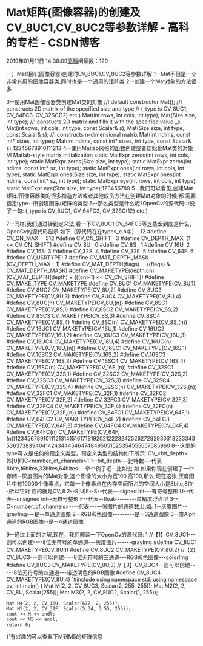 
# Mat矩阵(图像容器)的创建及CV_8UC1,CV_8UC2等参数详解 - 高科的专栏 - CSDN博客

2019年01月11日 14:38:09[高科](https://me.csdn.net/pbymw8iwm)阅读数：129


一）Mat矩阵(图像容器)创建时CV_8UC1,CV_8UC2等参数详解
1--Mat不但是一个非常有用的图像容器类,同时也是一个通用的矩阵类
2--创建一个Mat对象的方法很多

3--使用Mat图像容器类创建Mat类的对象
//! default constructor
Mat();
//! constructs 2D matrix of the specified size and type
// (_type is CV_8UC1, CV_64FC3, CV_32SC(12) etc.)
Mat(int rows, int cols, int type);
Mat(Size size, int type);
//! constucts 2D matrix and fills it with the specified value _s.
Mat(int rows, int cols, int type, const Scalar& s);
Mat(Size size, int type, const Scalar& s);
//! constructs n-dimensional matrix
Mat(int ndims, const int* sizes, int type);
Mat(int ndims, const int* sizes, int type, const Scalar& s);12345678910111213
4--使用Matlab风格的函数创建或者初始化Mat类的对象
//! Matlab-style matrix initialization
static MatExpr zeros(int rows, int cols, int type);
static MatExpr zeros(Size size, int type);
static MatExpr zeros(int ndims, const int* sz, int type);
static MatExpr ones(int rows, int cols, int type);
static MatExpr ones(Size size, int type);
static MatExpr ones(int ndims, const int* sz, int type);
static MatExpr eye(int rows, int cols, int type);
static MatExpr eye(Size size, int type);123456789
5--我们可以看见,创建Mat矩阵/图像容器类的很多构造方法或者其他成员方法在创建Mat对象的时候,都
需要指定type--所创建图像/矩阵的类型
6--那么类型是什么呢?OpenCv的源代码中说了一句:
(_type is CV_8UC1, CV_64FC3, CV_32SC(12) etc.)

7--同样,我们通过转到定义法,看一下CV_8UC1,CV_64FC3等这些宏到底是什么，OpenCv的源代码显示
如下（源代码在在types_c.h中）:
12
\#define CV_CN_MAX     512
\#define CV_CN_SHIFT   3
\#define CV_DEPTH_MAX  (1 << CV_CN_SHIFT)
\#define CV_8U   0
\#define CV_8S   1
\#define CV_16U  2
\#define CV_16S  3
\#define CV_32S  4
\#define CV_32F  5
\#define CV_64F  6
\#define CV_USRTYPE1 7
\#define CV_MAT_DEPTH_MASK       (CV_DEPTH_MAX - 1)
\#define CV_MAT_DEPTH(flags)     ((flags) & CV_MAT_DEPTH_MASK)
\#define CV_MAKETYPE(depth,cn) (CV_MAT_DEPTH(depth) + (((cn)-1) << CV_CN_SHIFT))
\#define CV_MAKE_TYPE CV_MAKETYPE
\#define CV_8UC1 CV_MAKETYPE(CV_8U,1)
\#define CV_8UC2 CV_MAKETYPE(CV_8U,2)
\#define CV_8UC3 CV_MAKETYPE(CV_8U,3)
\#define CV_8UC4 CV_MAKETYPE(CV_8U,4)
\#define CV_8UC(n) CV_MAKETYPE(CV_8U,(n))
\#define CV_8SC1 CV_MAKETYPE(CV_8S,1)
\#define CV_8SC2 CV_MAKETYPE(CV_8S,2)
\#define CV_8SC3 CV_MAKETYPE(CV_8S,3)
\#define CV_8SC4 CV_MAKETYPE(CV_8S,4)
\#define CV_8SC(n) CV_MAKETYPE(CV_8S,(n))
\#define CV_16UC1 CV_MAKETYPE(CV_16U,1)
\#define CV_16UC2 CV_MAKETYPE(CV_16U,2)
\#define CV_16UC3 CV_MAKETYPE(CV_16U,3)
\#define CV_16UC4 CV_MAKETYPE(CV_16U,4)
\#define CV_16UC(n) CV_MAKETYPE(CV_16U,(n))
\#define CV_16SC1 CV_MAKETYPE(CV_16S,1)
\#define CV_16SC2 CV_MAKETYPE(CV_16S,2)
\#define CV_16SC3 CV_MAKETYPE(CV_16S,3)
\#define CV_16SC4 CV_MAKETYPE(CV_16S,4)
\#define CV_16SC(n) CV_MAKETYPE(CV_16S,(n))
\#define CV_32SC1 CV_MAKETYPE(CV_32S,1)
\#define CV_32SC2 CV_MAKETYPE(CV_32S,2)
\#define CV_32SC3 CV_MAKETYPE(CV_32S,3)
\#define CV_32SC4 CV_MAKETYPE(CV_32S,4)
\#define CV_32SC(n) CV_MAKETYPE(CV_32S,(n))
\#define CV_32FC1 CV_MAKETYPE(CV_32F,1)
\#define CV_32FC2 CV_MAKETYPE(CV_32F,2)
\#define CV_32FC3 CV_MAKETYPE(CV_32F,3)
\#define CV_32FC4 CV_MAKETYPE(CV_32F,4)
\#define CV_32FC(n) CV_MAKETYPE(CV_32F,(n))
\#define CV_64FC1 CV_MAKETYPE(CV_64F,1)
\#define CV_64FC2 CV_MAKETYPE(CV_64F,2)
\#define CV_64FC3 CV_MAKETYPE(CV_64F,3)
\#define CV_64FC4 CV_MAKETYPE(CV_64F,4)
\#define CV_64FC(n) CV_MAKETYPE(CV_64F,(n))123456789101112131415161718192021222324252627282930313233343536373839404142434445464748495051525354555657585960
8--这里的type可以是任何的预定义类型，预定义类型的结构如下所示:
CV_<bit_depth>(S|U|F)C<number_of_channels>1
1--bit_depth---比特数---代表8bite,16bites,32bites,64bites---举个例子吧--比如说,如
如果你现在创建了一个存储--灰度图片的Mat对象,这个图像的大小为宽100,高100,那么,现在这张
灰度图片中有10000个像素点，它每一个像素点在内存空间所占的空间大小是8bite,8位--所以它对
应的就是CV_8
2--S|U|F--S--代表---signed int---有符号整形
U--代表--unsigned int--无符号整形
F--代表--float---------单精度浮点型
3--C<number_of_channels>----代表---一张图片的通道数,比如:
1--灰度图片--grayImg---是--单通道图像
2--RGB彩色图像---------是--3通道图像
3--带Alph通道的RGB图像--是--4通道图像

9--通过上面的讲解,现在，我们解读一下OpenCv的源代码:
1
//【1】CV_8UC1---则可以创建----8位无符号的单通道---灰度图片------grayImg
\#define CV_8UC1 CV_MAKETYPE(CV_8U,1)
\#define CV_8UC2 CV_MAKETYPE(CV_8U,2)
//【2】CV_8UC3---则可以创建----8位无符号的三通道---RGB彩色图像---colorImg
\#define CV_8UC3 CV_MAKETYPE(CV_8U,3)
//【3】CV_8UC4--则可以创建-----8位无符号的四通道---带透明色的RGB图像
\#define CV_8UC4 CV_MAKETYPE(CV_8U,4)
`#include <iostream>
using namespace std;
using namespace cv;
int main()
{
	Mat M(2, 2, CV_8UC3, Scalar(2, 255, 255));
	Mat M2(2, 2, CV_8U, Scalar(255));
	Mat M3(2, 2, CV_8UC2, Scalar(1, 255));

	Mat M4(2, 2, CV_16U, Scalar(677, 2, 255));
	Mat M5(2, 2, CV_32F, Scalar(5.34, 3.55, 255));
	cout << M << endl;
	cout << M5 << endl;
    return 0;
}`有兴趣的可以查看下M到M5的矩阵信息


